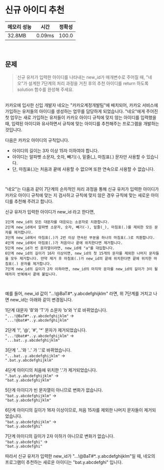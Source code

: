 # 신규 아이디 추천

| 메모리 성능 | 시간 | 정확성 |
| ---- | ---- | ---- |
| 32.8MB | 0.09ms | 100.0 |

<br />

## 문제

> 신규 유저가 입력한 아이디를 나타내는 new_id가 매개변수로 주어질 때, "네오"가 설계한 7단계의 처리 과정을 거친 후의 추천 아이디를 return 하도록 solution 함수를 완성해 주세요.

<br />
카카오에 입사한 신입 개발자 네오는 "카카오계정개발팀"에 배치되어, 카카오 서비스에 가입하는 유저들의 아이디를 생성하는 업무를 담당하게 되었습니다. "네오"에게 주어진 첫 업무는 새로 가입하는 유저들이 카카오 아이디 규칙에 맞지 않는 아이디를 입력했을 때, 입력된 아이디와 유사하면서 규칙에 맞는 아이디를 추천해주는 프로그램을 개발하는 것입니다.
<br />

다음은 카카오 아이디의 규칙입니다.
<br />

- 아이디의 길이는 3자 이상 15자 이하여야 합니다.
- 아이디는 알파벳 소문자, 숫자, 빼기(-), 밑줄(_), 마침표(.) 문자만 사용할 수 있습니다.
- 단, 마침표(.)는 처음과 끝에 사용할 수 없으며 또한 연속으로 사용할 수 없습니다.
<br />

"네오"는 다음과 같이 7단계의 순차적인 처리 과정을 통해 신규 유저가 입력한 아이디가 카카오 아이디 규칙에 맞는 지 검사하고 규칙에 맞지 않은 경우 규칙에 맞는 새로운 아이디를 추천해 주려고 합니다.
<br />

신규 유저가 입력한 아이디가 new_id 라고 한다면,
<br />

```
1단계 new_id의 모든 대문자를 대응되는 소문자로 치환합니다.
2단계 new_id에서 알파벳 소문자, 숫자, 빼기(-), 밑줄(_), 마침표(.)를 제외한 모든 문자를 제거합니다.
3단계 new_id에서 마침표(.)가 2번 이상 연속된 부분을 하나의 마침표(.)로 치환합니다.
4단계 new_id에서 마침표(.)가 처음이나 끝에 위치한다면 제거합니다.
5단계 new_id가 빈 문자열이라면, new_id에 "a"를 대입합니다.
6단계 new_id의 길이가 16자 이상이면, new_id의 첫 15개의 문자를 제외한 나머지 문자들을 모두 제거합니다. 만약 제거 후 마침표(.)가 new_id의 끝에 위치한다면 끝에 위치한 마침표(.) 문자를 제거합니다.
7단계 new_id의 길이가 2자 이하라면, new_id의 마지막 문자를 new_id의 길이가 3이 될 때까지 반복해서 끝에 붙입니다.
```
<br />

예를 들어, new_id 값이 "...!@BaT#*..y.abcdefghijklm" 라면, 위 7단계를 거치고 나면 new_id는 아래와 같이 변경됩니다.
<br />

1단계 대문자 'B'와 'T'가 소문자 'b'와 't'로 바뀌었습니다.<br />
```"...!@BaT#*..y.abcdefghijklm"``` →<br /> ```"...!@bat#*..y.abcdefghijklm"```
<br />

2단계 '!', '@', '#', '*' 문자가 제거되었습니다.<br />
```"...!@bat#*..y.abcdefghijklm"``` →<br /> ```"...bat..y.abcdefghijklm"```
<br />

3단계 '...'와 '..' 가 '.'로 바뀌었습니다.<br />
```"...bat..y.abcdefghijklm"``` →<br /> ```".bat.y.abcdefghijklm"```
<br />

4단계 아이디의 처음에 위치한 '.'가 제거되었습니다.<br />
```".bat.y.abcdefghijklm"``` →<br /> ```"bat.y.abcdefghijklm"```
<br />

5단계 아이디가 빈 문자열이 아니므로 변화가 없습니다.<br />
```"bat.y.abcdefghijklm"``` →<br /> ```"bat.y.abcdefghijklm"```
<br />

6단계 아이디의 길이가 16자 이상이므로, 처음 15자를 제외한 나머지 문자들이 제거되었습니다.<br />
```"bat.y.abcdefghijklm"``` →<br /> ```"bat.y.abcdefghi"```
<br />

7단계 아이디의 길이가 2자 이하가 아니므로 변화가 없습니다.<br />
```"bat.y.abcdefghi"``` →<br /> ```"bat.y.abcdefghi"```
<br />

따라서 신규 유저가 입력한 new_id가 "...!@BaT#*..y.abcdefghijklm"일 때, 네오의 프로그램이 추천하는 새로운 아이디는 "bat.y.abcdefghi" 입니다.

<br />